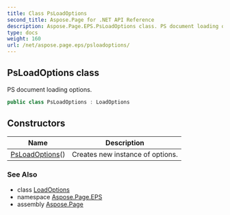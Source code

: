 ```yaml
---
title: Class PsLoadOptions
second_title: Aspose.Page for .NET API Reference
description: Aspose.Page.EPS.PsLoadOptions class. PS document loading options
type: docs
weight: 160
url: /net/aspose.page.eps/psloadoptions/
---
```

## PsLoadOptions class

PS document loading options.

```csharp
public class PsLoadOptions : LoadOptions
```

## Constructors

| Name | Description |
| --- | --- |
| [PsLoadOptions](psloadoptions/)() | Creates new instance of options. |

### See Also

* class [LoadOptions](../loadoptions/)
* namespace [Aspose.Page.EPS](../../aspose.page.eps/)
* assembly [Aspose.Page](../../)


